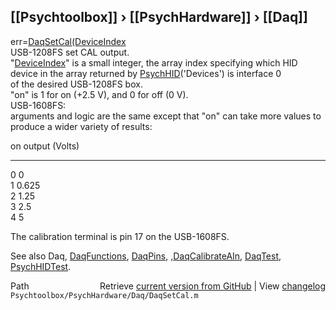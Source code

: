 ## [[Psychtoolbox]] &#8250; [[PsychHardware]] &#8250; [[Daq]]

err=[DaqSetCal](DaqSetCal)[(DeviceIndex]((DeviceIndex),on)  
USB-1208FS set CAL output.  
"[DeviceIndex](DeviceIndex)" is a small integer, the array index specifying which HID  
      device in the array returned by [PsychHID](PsychHID)('Devices') is interface 0  
      of the desired USB-1208FS box.  
"on" is 1 for on (+2.5 V), and 0 for off (0 V).  
USB-1608FS:  
arguments and logic are the same except that "on" can take more values to  
produce a wider variety of results:  
  
on                    output (Volts)  
---                   ------  
 0                       0   
 1                     0.625  
 2                      1.25  
 3                      2.5  
 4                        5  
  
The calibration terminal is pin 17 on the USB-1608FS.  
  
See also Daq, [DaqFunctions](DaqFunctions), [DaqPins](DaqPins), ,[DaqCalibrateAIn](DaqCalibrateAIn), [DaqTest](DaqTest), [PsychHIDTest](PsychHIDTest).  




<div class="code_header" style="text-align:right;">
  <span style="float:left;">Path&nbsp;&nbsp;</span> <span class="counter">Retrieve <a href=
  "https://raw.github.com/Psychtoolbox-3/Psychtoolbox-3/beta/Psychtoolbox/PsychHardware/Daq/DaqSetCal.m">current version from GitHub</a> | View <a href=
  "https://github.com/Psychtoolbox-3/Psychtoolbox-3/commits/beta/Psychtoolbox/PsychHardware/Daq/DaqSetCal.m">changelog</a></span>
</div>
<div class="code">
  <code>Psychtoolbox/PsychHardware/Daq/DaqSetCal.m</code>
</div>

